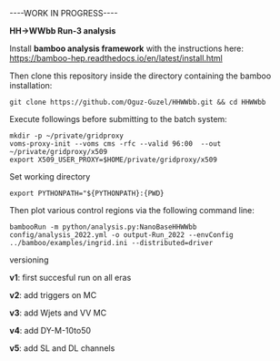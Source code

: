----WORK IN PROGRESS----

**HH->WWbb Run-3 analysis**

Install **bamboo analysis framework** with the instructions here: https://bamboo-hep.readthedocs.io/en/latest/install.html

Then clone this repository inside the directory containing the bamboo installation:

```
git clone https://github.com/Oguz-Guzel/HHWWbb.git && cd HHWWbb
```

Execute followings before submitting to the batch system:

```
mkdir -p ~/private/gridproxy
voms-proxy-init --voms cms -rfc --valid 96:00  --out ~/private/gridproxy/x509
export X509_USER_PROXY=$HOME/private/gridproxy/x509
```

Set working directory
```
export PYTHONPATH="${PYTHONPATH}:{PWD}
```
Then plot various control regions via the following command line:

```
bambooRun -m python/analysis.py:NanoBaseHHWWbb config/analysis_2022.yml -o output-Run_2022 --envConfig ../bamboo/examples/ingrid.ini --distributed=driver
```

versioning

**v1**: first succesful run on all eras

**v2**: add triggers on MC

**v3**: add Wjets and VV MC

**v4**: add DY-M-10to50

**v5**: add SL and DL channels

